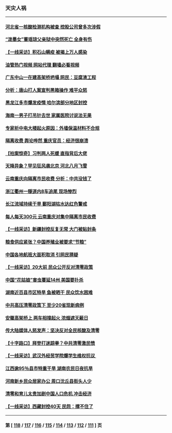 ### 天灾人祸
---
#### [河北省一核酸检测机构被查 控股公司曾多次涉假](../../pages/ncid280/n13832156.md?09250845) 
#### [“泼墨女”董瑶琼父亲狱中突然死亡 全身有伤](../../pages/ncid280/n13832115.md?09250845) 
#### [【一线采访】积石山瞒疫 被揭上万人感染](../../pages/ncid280/n13831910.md?09250845) 
#### [油管热门视频 网站代理 翻墙必看视频](http://209.222.30.114:81/youtube.html?09250845)
#### [广东中山一在建高架桥坍塌 网民：豆腐渣工程](../../pages/ncid280/n13831870.md?09250845) 
#### [分析：唐山打人案宣判黑箱操作 难平众怒](../../pages/ncid280/n13831867.md?09250845) 
#### [黑龙江多市爆发疫情 哈尔滨部分地区封控](../../pages/ncid280/n13831830.md?09250845) 
#### [海南一男子打吊针去世 家属医院讨说法无果](../../pages/ncid280/n13831762.md?09250845) 
#### [专家析中电大楼起火原因：外墙保温材料不合规](../../pages/ncid280/n13831653.md?09250845) 
#### [隔离收费 舆论哗然 重庆官员：经济很崩溃](../../pages/ncid280/n13831434.md?09250845) 
#### [【拍案惊奇】习判两人死缓 直指背后大佬](../../pages/ncid280/n13831371.md?09250845) 
#### [天降异象？罕见狂风袭北京 河北八月飞雪](../../pages/ncid280/n13831314.md?09250845) 
#### [云南重庆向隔离市民收费 分析：中共没钱了](../../pages/ncid280/n13831172.md?09250845) 
#### [浙江衢州一隧道内8车追尾 现场惨烈](../../pages/ncid280/n13831240.md?09250845) 
#### [长江流域持续干旱 鄱阳湖枯水达红色警戒](../../pages/ncid280/n13830936.md?09250845) 
#### [每人每天300元 云南重庆对集中隔离市民收费](../../pages/ncid280/n13830676.md?09250845) 
#### [【一线采访】新疆封控反复无常 大门被贴封条](../../pages/ncid280/n13830349.md?09250845) 
#### [粮食供应紧张？中国养殖业被要求“节粮”](../../pages/ncid280/n13830088.md?09250845) 
#### [中国各地航班大面积取消 引网民猜疑](../../pages/ncid280/n13829873.md?09250845) 
#### [【一线采访】20大前 民众公开反对清零政策](../../pages/ncid280/n13829612.md?09250845) 
#### [中国“花姑娘”害虫蔓延14州 美国要扑杀](../../pages/ncid280/n13829751.md?09250845) 
#### [湖南近百县市区特旱 鱼被晒干 民众饮水困难](../../pages/ncid280/n13829599.md?09250845) 
#### [中共高压清零政策下 至少20省现新病例](../../pages/ncid280/n13829611.md?09250845) 
#### [安徽高架桥上 两车相撞起火 浓烟遮天蔽日](../../pages/ncid280/n13829523.md?09250845) 
#### [传大陆媒体人怒发声：坚决反对全民核酸及清零](../../pages/ncid280/n13829049.md?09250845) 
#### [【十字路口】拜登打迷踪拳？中共清零激民愤](../../pages/ncid280/n13828922.md?09250845) 
#### [【一线采访】武汉外经贸学院爆学生维权抗议 ](../../pages/ncid280/n13828888.md?09250845) 
#### [江西逾95％县市特重干旱 湖南农民日夜抗旱](../../pages/ncid280/n13828722.md?09250845) 
#### [河南新乡民众居家办公 周口沈丘县街头人少](../../pages/ncid280/n13828615.md?09250845) 
#### [清零和育儿太贵加剧中国人口危机 冲击经济](../../pages/ncid280/n13828621.md?09250845) 
#### [【一线采访】西藏封控40天 民怨：撑不住了](../../pages/ncid280/n13828223.md?09250845) 

---
#### 第 [ [118](./118.md?09250845) / [117](./117.md?09250845) / [116](./116.md?09250845) / [115](./115.md?09250845) / [114](./114.md?09250845) / [113](./113.md?09250845) / [112](./112.md?09250845) / [111](./111.md?09250845) ] 页
